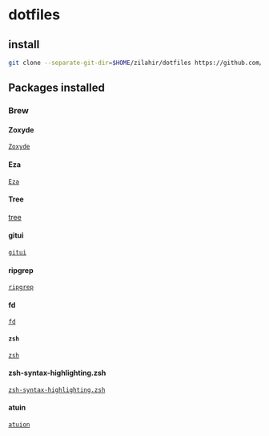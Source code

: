 # dotfiles

## install

```bash
git clone --separate-git-dir=$HOME/zilahir/dotfiles https://github.com/zilahir/dotfiles.git ~
```

## Packages installed

### Brew

#### Zoxyde

[`Zoxyde`](https://github.com/ajeetdsouza/zoxide)

#### Eza

[`Eza`](https://github.com/eza-community/eza)

#### Tree

[tree](https://github.com/kddnewton/tree)

#### gitui

[`gitui`](https://github.com/extrawurst/gitui)

#### ripgrep

[`ripgrep`](https://github.com/BurntSushi/ripgrep)

#### fd

[`fd`](https://github.com/sharkdp/fd)

#### `zsh`

[`zsh`](https://github.com/ohmyzsh/ohmyzsh)

#### zsh-syntax-highlighting.zsh

[`zsh-syntax-highlighting.zsh`](https://github.com/zsh-users/zsh-syntax-highlighting/blob/master/INSTALL.md)

#### atuin

[`atuion`](https://github.com/atuinsh/atuin)
